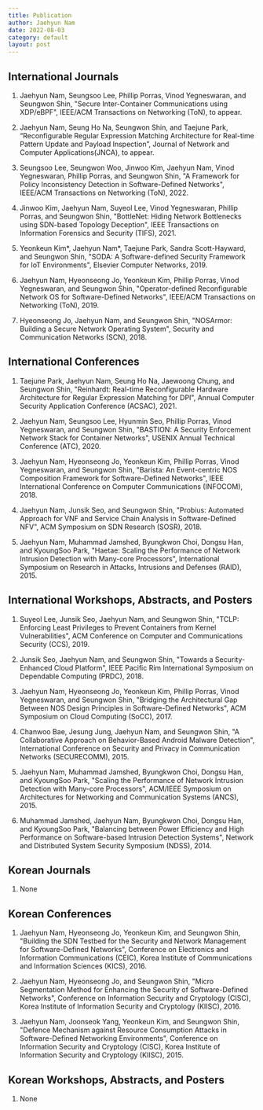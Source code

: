 ```yaml
---
title: Publication
author: Jaehyun Nam
date: 2022-08-03
category: default
layout: post
---
```


## International Journals

1. Jaehyun Nam, Seungsoo Lee, Phillip Porras, Vinod Yegneswaran, and Seungwon Shin, "Secure Inter-Container Communications using XDP/eBPF", IEEE/ACM Transactions on Networking (ToN), to appear.

1. Jaehyun Nam, Seung Ho Na, Seungwon Shin, and Taejune Park, “Reconfigurable Regular Expression Matching Architecture for Real-time Pattern Update and Payload Inspection”, Journal of Network and Computer Applications(JNCA), to appear.

1. Seungsoo Lee, Seungwon Woo, Jinwoo Kim, Jaehyun Nam, Vinod Yegneswaran, Phillip Porras, and Seungwon Shin, "A Framework for Policy Inconsistency Detection in Software-Defined Networks", IEEE/ACM Transactions on Networking (ToN), 2022.

1. Jinwoo Kim, Jaehyun Nam, Suyeol Lee, Vinod Yegneswaran, Phillip Porras, and Seungwon Shin, "BottleNet: Hiding Network Bottlenecks using SDN-based Topology Deception", IEEE Transactions on Information Forensics and Security (TIFS), 2021.

1. Yeonkeun Kim*, Jaehyun Nam*, Taejune Park, Sandra Scott-Hayward, and Seungwon Shin, "SODA: A Software-defined Security Framework for IoT Environments", Elsevier Computer Networks, 2019.

1. Jaehyun Nam, Hyeonseong Jo, Yeonkeun Kim, Phillip Porras, Vinod Yegneswaran, and Seungwon Shin, "Operator-defined Reconfigurable Network OS for Software-Defined Networks", IEEE/ACM Transactions on Networking (ToN), 2019.

1. Hyeonseong Jo, Jaehyun Nam, and Seungwon Shin, "NOSArmor: Building a Secure Network Operating System", Security and Communication Networks (SCN), 2018.

## International Conferences

1. Taejune Park, Jaehyun Nam, Seung Ho Na, Jaewoong Chung, and Seungwon Shin, "Reinhardt: Real-time Reconfigurable Hardware Architecture for Regular Expression Matching for DPI", Annual Computer Security Application Conference (ACSAC), 2021.

1. Jaehyun Nam, Seungsoo Lee, Hyunmin Seo, Phillip Porras, Vinod Yegneswaran, and Seungwon Shin, "BASTION: A Security Enforcement Network Stack for Container Networks", USENIX Annual Technical Conference (ATC), 2020.

1. Jaehyun Nam, Hyeonseong Jo, Yeonkeun Kim, Phillip Porras, Vinod Yegneswaran, and Seungwon Shin, "Barista: An Event-centric NOS Composition Framework for Software-Defined Networks", IEEE International Conference on Computer Communications (INFOCOM), 2018.

1. Jaehyun Nam, Junsik Seo, and Seungwon Shin, "Probius: Automated Approach for VNF and Service Chain Analysis in Software-Defined NFV", ACM Symposium on SDN Research (SOSR), 2018.

1. Jaehyun Nam, Muhammad Jamshed, Byungkwon Choi, Dongsu Han, and KyoungSoo Park, "Haetae: Scaling the Performance of Network Intrusion Detection with Many-core Processors", International Symposium on Research in Attacks, Intrusions and Defenses (RAID), 2015.

## International Workshops, Abstracts, and Posters

1. Suyeol Lee, Junsik Seo, Jaehyun Nam, and Seungwon Shin, "TCLP: Enforcing Least Privileges to Prevent Containers from Kernel Vulnerabilities", ACM Conference on Computer and Communications Security (CCS), 2019.

1. Junsik Seo, Jaehyun Nam, and Seungwon Shin, "Towards a Security-Enhanced Cloud Platform", IEEE Pacific Rim International Symposium on Dependable Computing (PRDC), 2018.

1. Jaehyun Nam, Hyeonseong Jo, Yeonkeun Kim, Phillip Porras, Vinod Yegneswaran, and Seungwon Shin, "Bridging the Architectural Gap Between NOS Design Principles in Software-Defined Networks", ACM Symposium on Cloud Computing (SoCC), 2017.

1. Chanwoo Bae, Jesung Jung, Jaehyun Nam, and Seungwon Shin, "A Collaborative Approach on Behavior-Based Android Malware Detection", International Conference on Security and Privacy in Communication Networks (SECURECOMM), 2015.

1. Jaehyun Nam, Muhammad Jamshed, Byungkwon Choi, Dongsu Han, and KyoungSoo Park, "Scaling the Performance of Network Intrusion Detection with Many-core Processors", ACM/IEEE Symposium on Architectures for Networking and Communication Systems (ANCS), 2015.

1. Muhammad Jamshed, Jaehyun Nam, Byungkwon Choi, Dongsu Han, and KyoungSoo Park, "Balancing between Power Efficiency and High Performance on Software-based Intrusion Detection Systems", Network and Distributed System Security Symposium (NDSS), 2014.

## Korean Journals

1. None

## Korean Conferences

1. Jaehyun Nam, Hyeonseong Jo, Yeonkeun Kim, and Seungwon Shin, "Building the SDN Testbed for the Security and Network Management for Software-Defined Networks", Conference on Electronics and Information Communications (CEIC), Korea Institute of Communications and Information Sciences (KICS), 2016.

1. Jaehyun Nam, Hyeonseong Jo, and Seungwon Shin, "Micro Segmentation Method for Enhancing the Security of Software-Defined Networks", Conference on Information Security and Cryptology (CISC), Korea Institute of Information Security and Cryptology (KIISC), 2016.

1. Jaehyun Nam, Joonseok Yang, Yeonkeun Kim, and Seungwon Shin, "Defence Mechanism against Resource Consumption Attacks in Software-Defined Networking Environments", Conference on Information Security and Cryptology (CISC), Korea Institute of Information Security and Cryptology (KIISC), 2015.

## Korean Workshops, Abstracts, and Posters

1. None

